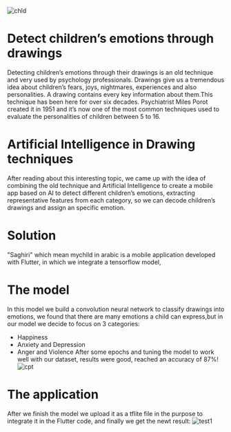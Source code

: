 ![chld](https://user-images.githubusercontent.com/80888688/207580344-8a5ecf54-eecd-4787-bb52-98333b0e0ddd.jpg)
# **Detect children’s emotions through drawings**
Detecting children’s emotions through their drawings is an old technique and very used by psychology professionals.
Drawings give us a tremendous idea about children’s fears, joys, nightmares, experiences and also personalities. 
A drawing contains every key information about them.This technique has been here for over six decades.
Psychiatrist Miles Porot created it in 1951 and it’s now one of the most common techniques used to evaluate the personalities of children between 5 to 16.


# **Artificial Intelligence in Drawing techniques**
After reading about this interesting topic, we came up with the idea of combining the old technique and Artificial Intelligence to create a mobile app 
based on AI to detect different children’s emotions, extracting representative features from each category,
so we can decode children’s drawings and assign an specific emotion.


# **Solution**
"Saghiri" which mean mychild in arabic is a mobile application developed with Flutter, in which we integrate a tensorflow model,

# The model 
In this model we build a convolution neural network to classify drawings into emotions,
we found that there are many emotions a child can express,but in our model we decide to focus on 3 categories:
- Happiness
- Anxiety and Depression
- Anger and Violence
After some epochs and tuning the model to work well with our dataset, results were good, reached an accuracy of 87%!
![cpt](https://user-images.githubusercontent.com/80888688/207592278-f78204f9-7afc-4e33-a907-cdcd7aeac3b4.jpg)


# The application
After we finish the model we upload it as a tflite file in the purpose to integrate it in the Flutter code, and finally 
we get the newt result:
![test1](https://user-images.githubusercontent.com/80888688/207585776-14b75700-d84d-4dd8-89af-4cf22b7750e0.jpg)

